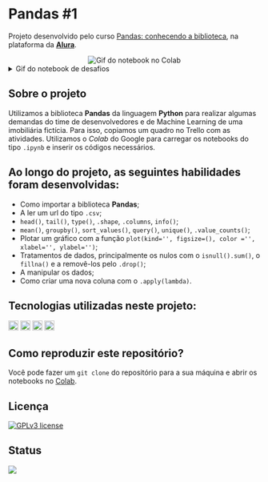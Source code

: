 # Pandas #1

Projeto desenvolvido pelo curso [Pandas: conhecendo a biblioteca](https://cursos.alura.com.br/course/pandas-conhecendo-biblioteca), na plataforma da **[Alura](https://www.alura.com.br/)**.

<div align='center' style='display: inline_block'><img src="https://i.imgur.com/LBvsLLw.gif" alt="Gif do notebook no Colab"></div>

<details>
  <summary>Gif do notebook de desafios</summary>
<div align='center' style='display: inline_block'><img src="https://i.imgur.com/VcRmw3D.gif" alt="Gif do notebook de desafios no Colab"></div>
</details>

## Sobre o projeto
Utilizamos a biblioteca **Pandas** da linguagem **Python** para realizar algumas demandas do time de desenvolvedores e de Machine Learning de uma imobiliária fictícia. Para isso, copiamos um quadro no Trello com as atividades. Utilizamos o *Colab* do Google para carregar os notebooks do tipo `.ipynb` e inserir os códigos necessários.

## Ao longo do projeto, as seguintes habilidades foram desenvolvidas:
- Como importar a biblioteca **Pandas**;
- A ler um url do tipo `.csv`;
- `head()`, `tail()`, `type()`, `.shape`, `.columns`, `info()`;
- `mean()`, `groupby()`, `sort_values()`, `query()`, `unique()`, `.value_counts()`;
- Plotar um gráfico com a função `plot(kind='', figsize=(), color ='', xlabel='', ylabel='')`;
- Tratamentos de dados, principalmente os nulos com o `isnull().sum()`, o `fillna()` e a removê-los pelo `.drop()`;
- A manipular os dados;
- Como criar uma nova coluna com o `.apply(lambda)`.

## Tecnologias utilizadas neste projeto:
<img height="20" src="https://img.shields.io/badge/Google_Colaboratory-darkorange"> <img height="20" src="https://img.shields.io/badge/Python-yellow"> <img height="20" src="https://img.shields.io/badge/Pandas-turquoise"> <img height="20" src="https://img.shields.io/badge/Trello-blue">

## Como reproduzir este repositório?
Você pode fazer um `git clone` do repositório para a sua máquina e abrir os notebooks no [Colab](https://colab.research.google.com/).

## Licença
[![GPLv3 license](https://img.shields.io/badge/License-GPLv3-blue.svg)](http://perso.crans.org/besson/LICENSE.html)

## Status
<img src="https://img.shields.io/badge/Status-Finalizado-brightgreen">
